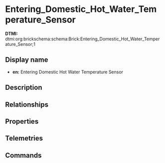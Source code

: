 # Entering_Domestic_Hot_Water_Temperature_Sensor
**DTMI:** dtmi:org:brickschema:schema:Brick:Entering_Domestic_Hot_Water_Temperature_Sensor;1
## Display name
- **en:** Entering Domestic Hot Water Temperature Sensor
## Description
## Relationships
## Properties
## Telemetries
## Commands
